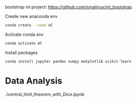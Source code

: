 
bootstrap ml project:
   https://github.com/smalinux/ml_bootstrap


Create new anaconda env
```bash
conda create --name ml
```

Activate conda env
```bash
conda activate ml
```

Install packages
```bash
conda install jupyter pandas numpy matplotlib scikit-learn
```




# Data Analysis

./central_limit_theorem_with_Dice.ipynb
